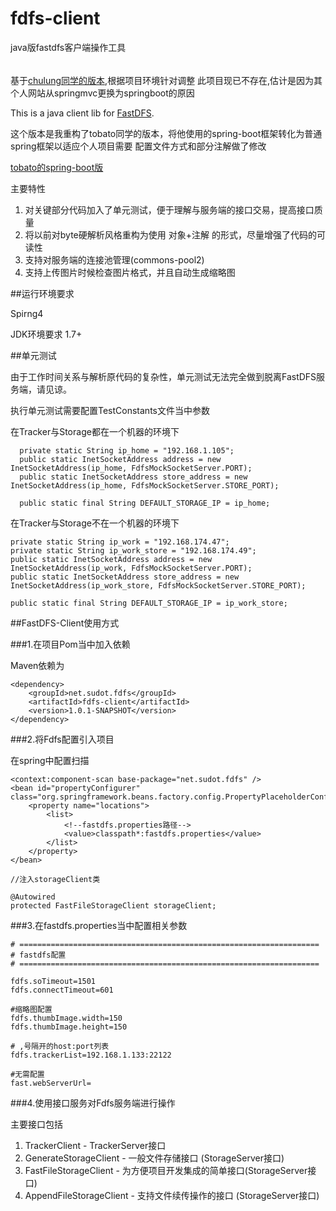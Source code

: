 # fdfs-client
java版fastdfs客户端操作工具

######

基于[chulung同学的版本](https://github.com/chulung/FastDFS_Client),根据项目环境针对调整
此项目现已不存在,估计是因为其个人网站从springmvc更换为springboot的原因

This is a java client lib for [FastDFS](https://github.com/happyfish100/fastdfs).

这个版本是我重构了tobato同学的版本，将他使用的spring-boot框架转化为普通spring框架以适应个人项目需要
配置文件方式和部分注解做了修改

[tobato的spring-boot版](https://github.com/tobato/FastDFS_Client)


主要特性

1. 对关键部分代码加入了单元测试，便于理解与服务端的接口交易，提高接口质量
2. 将以前对byte硬解析风格重构为使用 对象+注解 的形式，尽量增强了代码的可读性
3. 支持对服务端的连接池管理(commons-pool2)
4. 支持上传图片时候检查图片格式，并且自动生成缩略图

##运行环境要求

Spirng4
    
JDK环境要求  1.7+

##单元测试

由于工作时间关系与解析原代码的复杂性，单元测试无法完全做到脱离FastDFS服务端，请见谅。

执行单元测试需要配置TestConstants文件当中参数

在Tracker与Storage都在一个机器的环境下

      private static String ip_home = "192.168.1.105";
      public static InetSocketAddress address = new InetSocketAddress(ip_home, FdfsMockSocketServer.PORT);
      public static InetSocketAddress store_address = new InetSocketAddress(ip_home, FdfsMockSocketServer.STORE_PORT);
      
      public static final String DEFAULT_STORAGE_IP = ip_home;
  
      
在Tracker与Storage不在一个机器的环境下      
     
    private static String ip_work = "192.168.174.47";
    private static String ip_work_store = "192.168.174.49";
    public static InetSocketAddress address = new InetSocketAddress(ip_work, FdfsMockSocketServer.PORT);
    public static InetSocketAddress store_address = new InetSocketAddress(ip_work_store, FdfsMockSocketServer.STORE_PORT);
    
    public static final String DEFAULT_STORAGE_IP = ip_work_store;
   

##FastDFS-Client使用方式

###1.在项目Pom当中加入依赖

Maven依赖为

    <dependency>
        <groupId>net.sudot.fdfs</groupId>
        <artifactId>fdfs-client</artifactId>
        <version>1.0.1-SNAPSHOT</version>
    </dependency>


###2.将Fdfs配置引入项目

在spring中配置扫描

	<context:component-scan base-package="net.sudot.fdfs" />
	<bean id="propertyConfigurer" class="org.springframework.beans.factory.config.PropertyPlaceholderConfigurer">
		<property name="locations">
			<list>
				<!--fastdfs.properties路径-->
				<value>classpath*:fastdfs.properties</value>
			</list>
		</property>
	</bean>

	//注入storageClient类
	
	@Autowired
	protected FastFileStorageClient storageClient;
    
  

###3.在fastdfs.properties当中配置相关参数

	# ===================================================================
	# fastdfs配置
	# ===================================================================
	
	fdfs.soTimeout=1501
	fdfs.connectTimeout=601 
	
	#缩略图配置
	fdfs.thumbImage.width=150
	fdfs.thumbImage.height=150
	
	# ,号隔开的host:port列表
	fdfs.trackerList=192.168.1.133:22122
	
	#无需配置
	fast.webServerUrl=

###4.使用接口服务对Fdfs服务端进行操作

主要接口包括

1. TrackerClient - TrackerServer接口 
2. GenerateStorageClient - 一般文件存储接口 (StorageServer接口)
3. FastFileStorageClient - 为方便项目开发集成的简单接口(StorageServer接口)
4. AppendFileStorageClient - 支持文件续传操作的接口 (StorageServer接口)



